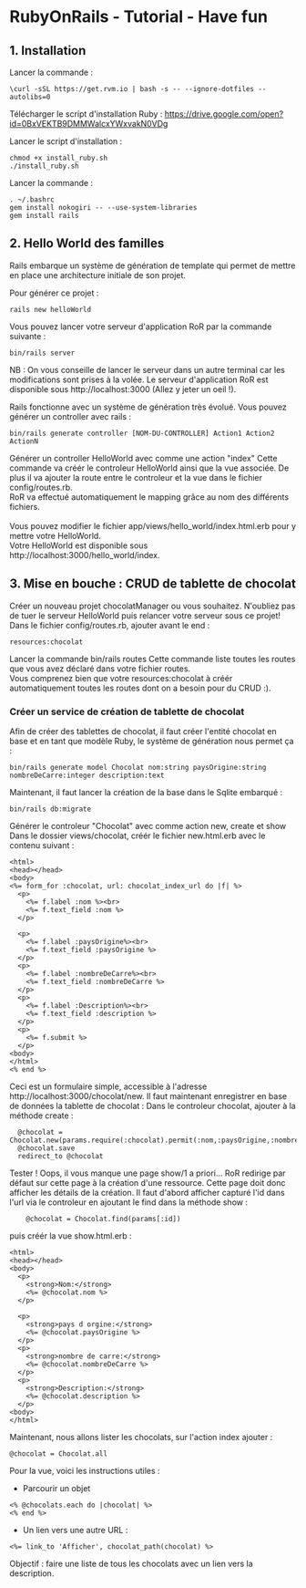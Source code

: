 # RubyOnRails - Tutorial - Have fun

## 1. Installation
Lancer la commande : 

```
\curl -sSL https://get.rvm.io | bash -s -- --ignore-dotfiles --autolibs=0
```
Télécharger le script d'installation Ruby : 
https://drive.google.com/open?id=0BxVEKTB9DMMWalcxYWxvakN0VDg

Lancer le script d'installation : 
```
chmod +x install_ruby.sh
./install_ruby.sh
```
Lancer la commande : 
```
. ~/.bashrc
gem install nokogiri -- --use-system-libraries
gem install rails
```

## 2. Hello World des familles
Rails embarque un système de génération de template qui permet de mettre en place une architecture initiale de son projet.

Pour générer ce projet :
```
rails new helloWorld
```
Vous pouvez lancer votre serveur d'application RoR par la commande suivante :
```
bin/rails server
```
NB : On vous conseille de lancer le serveur dans un autre terminal car les modifications sont prises à la volée.
Le serveur d'application RoR est disponible sous http://localhost:3000 (Allez y jeter un oeil !).

Rails fonctionne avec un système de génération très évolué.
Vous pouvez générer un controller avec rails :
```
bin/rails generate controller [NOM-DU-CONTROLLER] Action1 Action2 ActionN
```
Générer un controller HelloWorld avec comme une action "index"
Cette commande va créér le controleur HelloWorld ainsi que la vue associée. De plus il va ajouter la route entre le controleur et la vue dans le fichier config/routes.rb.<br/>
RoR va effectué automatiquement le mapping grâce au nom des différents fichiers.<br/>
<br/>
Vous pouvez modifier le fichier app/views/hello_world/index.html.erb pour y mettre votre HelloWorld.
<br/>Votre HelloWorld est disponible sous http://localhost:3000/hello_world/index.

## 3. Mise en bouche : CRUD de tablette de chocolat
Créer un nouveau projet chocolatManager ou vous souhaitez.
N'oubliez pas de tuer le serveur HelloWorld puis relancer votre serveur sous ce projet!
Dans le fichier config/routes.rb, ajouter avant le end :
```
resources:chocolat
```
Lancer la commande bin/rails routes
Cette commande liste toutes les routes que vous avez déclaré dans votre fichier routes.<br/> Vous comprenez bien que votre resources:chocolat à créér automatiquement toutes les routes dont on a besoin pour du CRUD :).

### Créer un service de création de tablette de chocolat
Afin de créer des tablettes de chocolat, il faut créer l'entité chocolat en base et en tant que modèle Ruby, le système de génération nous permet ça :
```
bin/rails generate model Chocolat nom:string paysOrigine:string nombreDeCarre:integer description:text 
```
Maintenant, il faut lancer la création de la base dans le Sqlite embarqué : 
```
bin/rails db:migrate
```
Générer le controleur "Chocolat" avec comme action new, create et show 
Dans le dossier views/chocolat, créér le fichier new.html.erb avec le contenu suivant :
```
<html>
<head></head>
<body>
<%= form_for :chocolat, url: chocolat_index_url do |f| %>
  <p>
    <%= f.label :nom %><br>
    <%= f.text_field :nom %>
  </p>

  <p>
    <%= f.label :paysOrigine%><br>
    <%= f.text_field :paysOrigine %>
  </p>
  <p>
    <%= f.label :nombreDeCarre%><br>
    <%= f.text_field :nombreDeCarre %>
  </p>
  <p>
    <%= f.label :Description%><br>
    <%= f.text_field :description %>
  </p>
  <p>
    <%= f.submit %>
  </p>
<body>
</html>
<% end %>
```
Ceci est un formulaire simple, accessible à l'adresse http://localhost:3000/chocolat/new.
Il faut maintenant enregistrer en base de données la tablette de chocolat :
Dans le controleur chocolat, ajouter à la méthode create : 
```
  @chocolat = Chocolat.new(params.require(:chocolat).permit(:nom,:paysOrigine,:nombreDeCarre,:description))
  @chocolat.save
  redirect_to @chocolat
  ```
  
 Tester !
 Oops, il vous manque une page show/1 a priori... RoR redirige par défaut sur cette page à la création d'une ressource. Cette page doit donc afficher les détails de la création. Il faut d'abord afficher capturé l'id dans l'url via le controleur en ajoutant le find dans la méthode show : 
 ```
     @chocolat = Chocolat.find(params[:id])
 ```
 puis créér la vue show.html.erb : 
```
<html>
<head></head>
<body>
  <p>
    <strong>Nom:</strong>
    <%= @chocolat.nom %>
  </p>

  <p>
    <strong>pays d orgine:</strong>
    <%= @chocolat.paysOrigine %>
  </p>
  <p>
    <strong>nombre de carre:</strong>
    <%= @chocolat.nombreDeCarre %>
  </p>
  <p>
    <strong>Description:</strong>
    <%= @chocolat.description %>
  </p>
<body>
</html>
```
Maintenant, nous allons lister les chocolats, sur l'action index ajouter :
```
@chocolat = Chocolat.all
```
Pour la vue, voici les instructions utiles :
- Parcourir un objet
```
<% @chocolats.each do |chocolat| %>
<% end %>
```
- Un lien vers une autre URL :
```
<%= link_to 'Afficher', chocolat_path(chocolat) %>
```

Objectif : faire une liste de tous les chocolats avec un lien vers la description.

